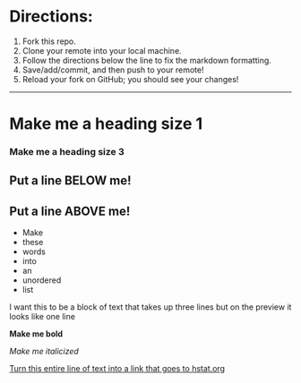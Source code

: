 # Directions:
1. Fork this repo.
2. Clone your remote into your local machine.
3. Follow the directions below the line to fix the markdown formatting.
4. Save/add/commit, and then push to your remote!
5. Reload your fork on GitHub; you should see your changes!

---

# Make me a heading size 1
### Make me a heading size 3

Put a line BELOW me!
---
Put a line ABOVE me!
---
* Make 
* these
* words
* into
* an
* unordered
* list

I want this to be a block of text
that takes up three lines but on
the preview it looks like one line

**Make me bold**

_Make me italicized_

[Turn this entire line of text into a link that goes to hstat.org](hstat.org)